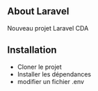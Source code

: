 ## About Laravel
Nouveau projet Laravel CDA
## Installation
- Cloner le projet
- Installer les dépendances
- modifier un fichier .env

